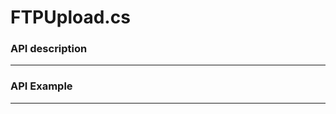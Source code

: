 # FTPUpload.cs

<script type="text/javascript" src="../js/general.js"></script>

### API description
---



### API Example
---

